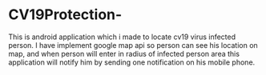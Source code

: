 # CV19Protection- 

This is android application which i made to locate cv19 virus infected person. I have implement google map api so person can see his location on map,
and when person will enter in radius of infected person area this application will notify him by sending one notification on his mobile phone.


